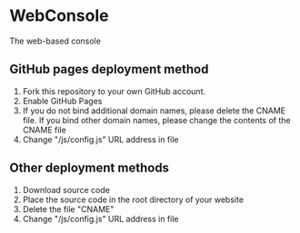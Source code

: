 # WebConsole
The web-based console

## GitHub pages deployment method
1. Fork this repository to your own GitHub account.
2. Enable GitHub Pages
3. If you do not bind additional domain names, please delete the CNAME file. If you bind other domain names, please change the contents of the CNAME file
4. Change "/js/config.js" URL address in file
## Other deployment methods
1. Download source code
2. Place the source code in the root directory of your website
3. Delete the file "CNAME"
4. Change "/js/config.js" URL address in file